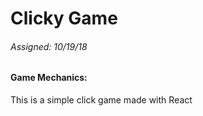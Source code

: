 # Clicky Game
###### Assigned: 10/19/18

#### Game Mechanics:

This is a simple click game made with React